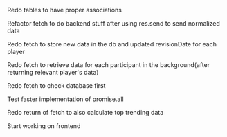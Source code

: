 Redo tables to have proper associations

Refactor fetch to do backend stuff after using res.send to send normalized data

Redo fetch to store new data in the db and updated revisionDate for each player

Redo fetch to retrieve data for each participant in the background(after returning relevant player's data)

Redo fetch to check database first

Test faster implementation of promise.all

Redo return of fetch to also calculate top trending data

Start working on frontend

